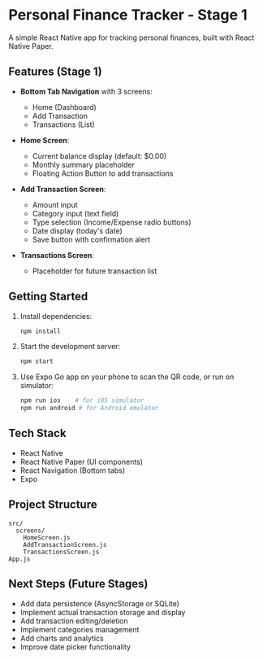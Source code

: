# Personal Finance Tracker - Stage 1

A simple React Native app for tracking personal finances, built with React Native Paper.

## Features (Stage 1)

- **Bottom Tab Navigation** with 3 screens:
  - Home (Dashboard)
  - Add Transaction
  - Transactions (List)

- **Home Screen**:
  - Current balance display (default: $0.00)
  - Monthly summary placeholder
  - Floating Action Button to add transactions

- **Add Transaction Screen**:
  - Amount input
  - Category input (text field)
  - Type selection (Income/Expense radio buttons)
  - Date display (today's date)
  - Save button with confirmation alert

- **Transactions Screen**:
  - Placeholder for future transaction list

## Getting Started

1. Install dependencies:
   ```bash
   npm install
   ```

2. Start the development server:
   ```bash
   npm start
   ```

3. Use Expo Go app on your phone to scan the QR code, or run on simulator:
   ```bash
   npm run ios    # for iOS simulator
   npm run android # for Android emulator
   ```

## Tech Stack

- React Native
- React Native Paper (UI components)
- React Navigation (Bottom tabs)
- Expo

## Project Structure

```
src/
  screens/
    HomeScreen.js
    AddTransactionScreen.js
    TransactionsScreen.js
App.js
```

## Next Steps (Future Stages)

- Add data persistence (AsyncStorage or SQLite)
- Implement actual transaction storage and display
- Add transaction editing/deletion
- Implement categories management
- Add charts and analytics
- Improve date picker functionality
